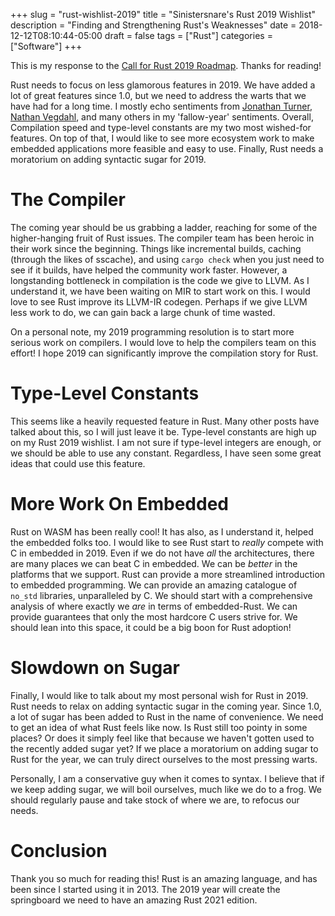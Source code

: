 +++
slug = "rust-wishlist-2019"
title = "Sinistersnare's Rust 2019 Wishlist"
description = "Finding and Strengthening Rust's Weaknesses"
date = 2018-12-12T08:10:44-05:00
draft = false
tags = ["Rust"]
categories = ["Software"]
+++

This is my response to the
[Call for Rust 2019 Roadmap](https://blog.rust-lang.org/2018/12/06/call-for-rust-2019-roadmap-blogposts.html).
Thanks for reading!

Rust needs to focus on less glamorous features in 2019. We have added a lot of great features since 1.0, but we need to address the warts that we have had for a long time. I mostly echo sentiments from
[Jonathan Turner](https://www.jonathanturner.org/2018/12/the-fallow-year.html),
[Nathan Vegdahl](https://blog.cessen.com/post/2018_12_12_rust_2019_its_the_little_things), and many others in my 'fallow-year' sentiments. Overall, Compilation speed and type-level constants are my two most wished-for features. On top of that, I would like to see more ecosystem work to make embedded applications more feasible and easy to use. Finally, Rust needs a moratorium on adding syntactic sugar for 2019.

# The Compiler #

The coming year should be us grabbing a ladder, reaching for some of the higher-hanging fruit of Rust issues. The compiler team has been heroic in their work since the beginning. Things like incremental builds, caching (through the likes of sscache), and using `cargo check` when you just need to see if it builds, have helped the community work faster. However, a longstanding bottleneck in compilation is the code we give to LLVM. As I understand it, we have been waiting on MIR to start work on this. I would love to see Rust improve its LLVM-IR codegen. Perhaps if we give LLVM less work to do, we can gain back a large chunk of time wasted.

On a personal note, my 2019 programming resolution is to start more serious work on compilers. I would love to help the compilers team on this effort! I hope 2019 can significantly improve the compilation story for Rust.

# Type-Level Constants #

This seems like a heavily requested feature in Rust. Many other posts have talked about this, so I will just leave it be. Type-level constants are high up on my Rust 2019 wishlist. I am not sure if type-level integers are enough, or we should be able to use any constant. Regardless, I have seen some great ideas that could use this feature.

# More Work On Embedded #

Rust on WASM has been really cool! It has also, as I understand it, helped the embedded folks too. I would like to see Rust start to _really_ compete with C in embedded in 2019. Even if we do not have _all_ the architectures, there are many places we can beat C in embedded. We can be _better_ in the platforms that we support. Rust can provide a more streamlined introduction to embedded programming. We can provide an amazing catalogue of `no_std` libraries, unparalleled by C. We should start with a comprehensive analysis of where exactly we _are_ in terms of embedded-Rust. We can provide guarantees that only the most hardcore C users strive for. We should lean into this space, it could be a big boon for Rust adoption!


# Slowdown on Sugar #

Finally, I would like to talk about my most personal wish for Rust in 2019. Rust needs to relax on adding syntactic sugar in the coming year. Since 1.0, a lot of sugar has been added to Rust in the name of convenience. We need to get an idea of what Rust feels like now. Is Rust still too pointy in some places? Or does it simply feel like that because we haven't gotten used to the recently added sugar yet? If we place a moratorium on adding sugar to Rust for the year, we can truly direct ourselves to the most pressing warts.

Personally, I am a conservative guy when it comes to syntax. I believe that if we keep adding sugar, we will boil ourselves, much like we do to a frog. We should regularly pause and take stock of where we are, to refocus our needs.


# Conclusion #

Thank you so much for reading this! Rust is an amazing language, and has been since I started using it in 2013. The 2019 year will create the springboard we need to have an amazing Rust 2021 edition.

